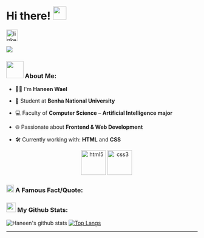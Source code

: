 # Hi there! <img src="https://github.com/TheDudeThatCode/TheDudeThatCode/blob/master/Assets/Hi.gif" width="35" />

<p align="center">

<a href="https://www.linkedin.com/in/hanen-wael-b576b8376?utm_source=share&utm_campaign=share_via&utm_content=profile&utm_medium=android_app" target="blank"><img align="center" src="https://cdn.jsdelivr.net/npm/simple-icons@3.0.1/icons/linkedin.svg" alt="linkedin" height="30" width="30" /></a>&nbsp;

</p>

![](https://camo.githubusercontent.com/992babdffd8c74a1502de375fbdf7e4d54773242/68747470733a2f2f6d656469612e67697068792e636f6d2f6d656469612f53576f536b4e36447854737a71494b4571762f67697068792e676966)

### <img src="https://github.com/TheDudeThatCode/TheDudeThatCode/blob/master/Assets/Developer.gif" width="45" /> About Me:
- 👩‍🎓 I'm **Haneen Wael**
- 🏫 Student at **Benha National University**
- 💻 Faculty of **Computer Science** – **Artificial Intelligence major**
- 🌐 Passionate about **Frontend & Web Development**
- 🛠️ Currently working with: **HTML** and **CSS**

  <p align="center">
      <img src="https://www.vectorlogo.zone/logos/w3_html5/w3_html5-icon.svg" alt="html5" width="65" height="65"/> 
      <img src="https://www.vectorlogo.zone/logos/w3_css/w3_css-icon.svg" alt="css3" width="65" height="65"/>
</p>



### <img alt="GIF" src="https://github.com/TheDudeThatCode/TheDudeThatCode/blob/master/Assets/hmm.gif" width="20" /> A Famous Fact/Quote:
### <img src='https://media1.giphy.com/media/du3J3cXyzhj75IOgvA/giphy.gif?cid=ecf05e47x2g034i9pzwtzzsd3xgg2w9nr94t4tflbbgo3008&rid=giphy.gif' width='25' /> My Github Stats:
![Haneen's github stats](https://github-readme-stats.vercel.app/api?username=HaneenWael&show_icons=true&title_color=ffc857&icon_color=8ac926&text_color=daf7dc&bg_color=151515&hide=issues&count_private=true&include_all_commits=true)
[![Top Langs](https://github-readme-stats.vercel.app/api/top-langs/?username=HaneenWael&layout=compact&text_color=daf7dc&bg_color=151515&hide=php)](https://github.com/anuraghazra/github-readme-stats)


---

